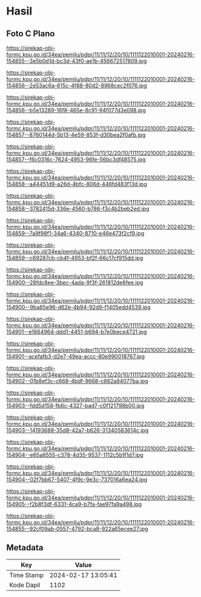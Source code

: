 # Hasil

## Foto C Plano

https://sirekap-obj-formc.kpu.go.id/34ea/pemilu/pdpr/11/11/12/20/10/1111122010001-20240216-154855--3e5b0d1d-bc3d-43f0-ae1b-456672517809.jpg

https://sirekap-obj-formc.kpu.go.id/34ea/pemilu/pdpr/11/11/12/20/10/1111122010001-20240216-154856--2e53ac6a-615c-4f88-80d2-8968cec2f076.jpg

https://sirekap-obj-formc.kpu.go.id/34ea/pemilu/pdpr/11/11/12/20/10/1111122010001-20240216-154856--b5e13289-16f8-465e-8c91-94f077d3e098.jpg

https://sirekap-obj-formc.kpu.go.id/34ea/pemilu/pdpr/11/11/12/20/10/1111122010001-20240216-154857--8760144d-5b13-4e59-853f-d30bea2f0afb.jpg

https://sirekap-obj-formc.kpu.go.id/34ea/pemilu/pdpr/11/11/12/20/10/1111122010001-20240216-154857--f6c0316c-7624-4953-96fe-56bc3df48575.jpg

https://sirekap-obj-formc.kpu.go.id/34ea/pemilu/pdpr/11/11/12/20/10/1111122010001-20240216-154858--a44451d9-a26d-4bfc-806d-446fd483f13d.jpg

https://sirekap-obj-formc.kpu.go.id/34ea/pemilu/pdpr/11/11/12/20/10/1111122010001-20240216-154858--3782415d-336e-4560-b786-f3c4b2beb2ed.jpg

https://sirekap-obj-formc.kpu.go.id/34ea/pemilu/pdpr/11/11/12/20/10/1111122010001-20240216-154859--7a9f98f1-34a6-4340-8710-e46e473f2cf9.jpg

https://sirekap-obj-formc.kpu.go.id/34ea/pemilu/pdpr/11/11/12/20/10/1111122010001-20240216-154859--c69287cb-cb4f-4953-bf2f-66c17cf915dd.jpg

https://sirekap-obj-formc.kpu.go.id/34ea/pemilu/pdpr/11/11/12/20/10/1111122010001-20240216-154900--28fdc8ee-3bec-4ada-9f3f-261812de6fee.jpg

https://sirekap-obj-formc.kpu.go.id/34ea/pemilu/pdpr/11/11/12/20/10/1111122010001-20240216-154900--9ba85e96-d62e-4b94-92d9-f1405edd4539.jpg

https://sirekap-obj-formc.kpu.go.id/34ea/pemilu/pdpr/11/11/12/20/10/1111122010001-20240216-154901--e1664964-ddd1-4451-b694-b7e0bece4721.jpg

https://sirekap-obj-formc.kpu.go.id/34ea/pemilu/pdpr/11/11/12/20/10/1111122010001-20240216-154901--acefafb3-d2e7-49ea-accc-80e990018767.jpg

https://sirekap-obj-formc.kpu.go.id/34ea/pemilu/pdpr/11/11/12/20/10/1111122010001-20240216-154902--01b8ef3c-c668-4bdf-9668-c882a84077ba.jpg

https://sirekap-obj-formc.kpu.go.id/34ea/pemilu/pdpr/11/11/12/20/10/1111122010001-20240216-154903--fdd5d158-fb6c-4327-bad7-c0f121798b00.jpg

https://sirekap-obj-formc.kpu.go.id/34ea/pemilu/pdpr/11/11/12/20/10/1111122010001-20240216-154903--14193688-35d8-42a7-b626-31340583614c.jpg

https://sirekap-obj-formc.kpu.go.id/34ea/pemilu/pdpr/11/11/12/20/10/1111122010001-20240216-154904--e65a8555-c378-4d35-9537-1112c5b1f1d7.jpg

https://sirekap-obj-formc.kpu.go.id/34ea/pemilu/pdpr/11/11/12/20/10/1111122010001-20240216-154904--02f7bb67-5407-4f9c-9e3c-737016a6ea24.jpg

https://sirekap-obj-formc.kpu.go.id/34ea/pemilu/pdpr/11/11/12/20/10/1111122010001-20240216-154905--f2b8f3df-6331-4ca9-b7fa-fae97fa9a498.jpg

https://sirekap-obj-formc.kpu.go.id/34ea/pemilu/pdpr/11/11/12/20/10/1111122010001-20240216-154855--92cf09ab-0557-4792-bca8-922a65ecee27.jpg


## Metadata

| Key        | Value               |
| ---------- | ------------------- |
| Time Stamp | 2024-02-17 13:05:41 |
| Kode Dapil | 1102                |



